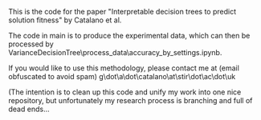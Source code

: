 This is the code for the paper "Interpretable decision trees to predict solution fitness" by Catalano et al.

The code in main is to produce the experimental data, which can then be processed by VarianceDecisionTree\process_data\accuracy_by_settings.ipynb.


If you would like to use this methodology, please contact me at (email obfuscated to avoid spam) g\dot\a\dot\catalano\at\stir\dot\ac\dot\uk

(The intention is to clean up this code and unify my work into one nice repository, but unfortunately my research process is branching and full of dead ends...
